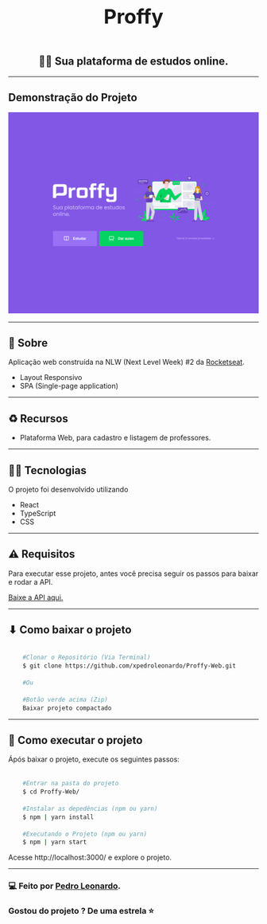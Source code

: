 <div align="center">
    
<h4 style="font-size: 40px ;">Proffy</h4>
    
</div>

<div align="center" >

## 🚀💜 Sua plataforma de estudos online.
    
</div>


---

##  Demonstração do Projeto

<div align="center">
    <img  src="./src/assets/README/proffy-web.png">
</div>

---

## 📑 Sobre

Aplicação web construída na NLW (Next Level Week) #2 da [Rocketseat](https://github.com/Rocketseat).

- Layout Responsivo
- SPA (Single-page application)

---

## ♻ Recursos

- Plataforma Web, para cadastro e listagem de professores.

---

## 👨‍💻 Tecnologias 

O projeto foi desenvolvido utilizando

- React
- TypeScript
- CSS

---

## ⚠ Requisitos

Para executar esse projeto, antes você precisa seguir os passos para baixar e rodar a API. 

[Baixe a API aqui.](https://github.com/xpedroleonardo/Proffy-Server)

---

## ⬇ Como baixar o projeto

```bash

    #Clonar o Repositório (Via Terminal)
    $ git clone https://github.com/xpedroleonardo/Proffy-Web.git

    #Ou

    #Botão verde acima (Zip)
    Baixar projeto compactado

```

---

## 🚀 Como executar o projeto

Ápós baixar o projeto, execute os seguintes passos: 

```bash

    #Entrar na pasta do projeto
    $ cd Proffy-Web/

    #Instalar as depedências (npm ou yarn)
    $ npm | yarn install

    #Executando o Projeto (npm ou yarn)
    $ npm | yarn start

```

Acesse http://localhost:3000/ e explore o projeto.

---

### 💻 Feito por [Pedro Leonardo](https://github.com/xpedroleonardo). 

### Gostou do projeto ? De uma estrela ⭐
